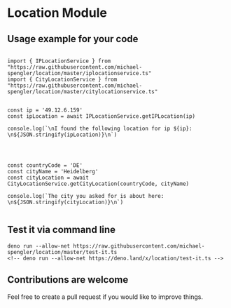 # Location Module

## Usage example for your code

```

import { IPLocationService } from "https://raw.githubusercontent.com/michael-spengler/location/master/iplocationservice.ts"
import { CityLocationService } from "https://raw.githubusercontent.com/michael-spengler/location/master/citylocationservice.ts"


const ip = '49.12.6.159'
const ipLocation = await IPLocationService.getIPLocation(ip)

console.log(`\nI found the following location for ip ${ip}: \n${JSON.stringify(ipLocation)}\n`)




const countryCode = 'DE'
const cityName = 'Heidelberg'
const cityLocation = await CityLocationService.getCityLocation(countryCode, cityName)

console.log(`The city you asked for is about here: \n${JSON.stringify(cityLocation)}\n`)


```

## Test it via command line
```
deno run --allow-net https://raw.githubusercontent.com/michael-spengler/location/master/test-it.ts
<!-- deno run --allow-net https://deno.land/x/location/test-it.ts -->
```

## Contributions are welcome
Feel free to create a pull request if you would like to improve things.